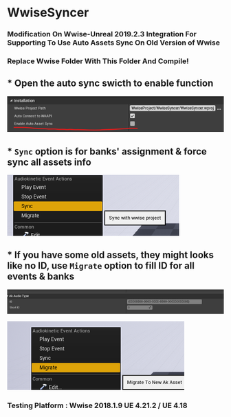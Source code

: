# WwiseSyncer

###  Modification On Wwise-Unreal 2019.2.3 Integration For Supporting To Use Auto Assets Sync On Old Version of Wwise

### Replace Wwise Folder With This Folder And Compile!

## * Open the auto sync swicth to enable function

![](Docs/EnableCheck.png)

## * ```Sync``` option is for banks' assignment & force sync all assets info

![](Docs/Sync.png)

## * If you have some old assets, they might looks like no ID, use ```Migrate``` option to fill ID for all events & banks

![](Docs/OldAsset.png)

![](Docs/Migrate.png)

### Testing Platform : Wwise 2018.1.9  UE 4.21.2 / UE 4.18
